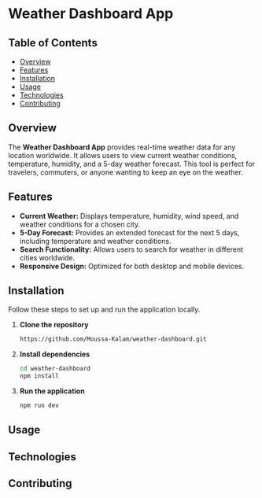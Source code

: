 # Weather Dashboard App

## Table of Contents
- [Overview](#overview)
- [Features](#features)
- [Installation](#installation)
- [Usage](#usage)
- [Technologies](#technologies)
- [Contributing](#contributing)

## Overview
The **Weather Dashboard App** provides real-time weather data for any location worldwide. It allows users to view current weather conditions, temperature, humidity, and a 5-day weather forecast. This tool is perfect for travelers, commuters, or anyone wanting to keep an eye on the weather.

## Features
- **Current Weather:** Displays temperature, humidity, wind speed, and weather conditions for a chosen city.
- **5-Day Forecast:** Provides an extended forecast for the next 5 days, including temperature and weather conditions.
- **Search Functionality:** Allows users to search for weather in different cities worldwide.
- **Responsive Design:** Optimized for both desktop and mobile devices.

## Installation
Follow these steps to set up and run the application locally.

1. **Clone the repository**
   ```bash
   https://github.com/Moussa-Kalam/weather-dashboard.git
2. **Install dependencies**
   ```bash
   cd weather-dashboard
   npm install
   ```
3. **Run the application**
   ```bash
   npm run dev
   ```

## Usage

## Technologies

## Contributing
